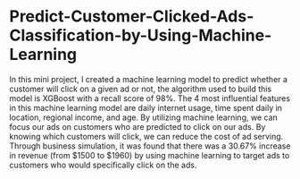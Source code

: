 # Predict-Customer-Clicked-Ads-Classification-by-Using-Machine-Learning
In this mini project, I created a machine learning model to predict whether a customer will click on a given ad or not, the algorithm used to build this model is XGBoost with a recall score of 98%. The 4 most influential features in this machine learning model are daily internet usage, time spent daily in location, regional income, and age. By utilizing machine learning, we can focus our ads on customers who are predicted to click on our ads. By knowing which customers will click, we can reduce the cost of ad serving. Through business simulation, it was found that there was a 30.67% increase in revenue (from $1500 to $1960) by using machine learning to target ads to customers who would specifically click on the ads.
